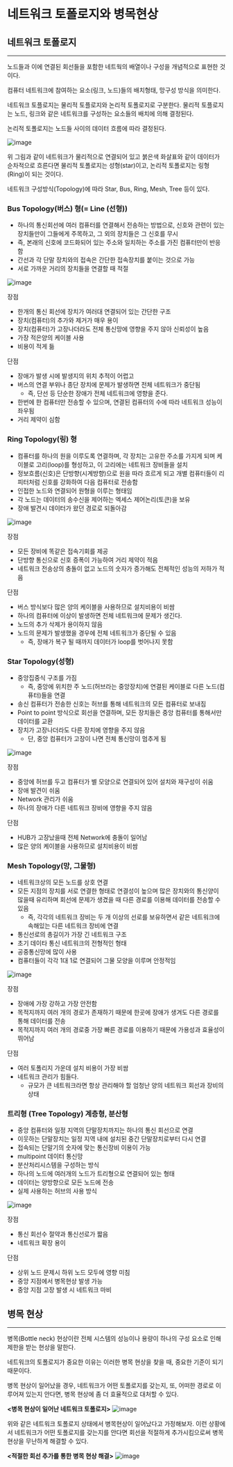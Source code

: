 # 네트워크 토폴로지와 병목현상

## 네트워크 토폴로지

<hr>

노드들과 이에 연결된 회선들을 포함한 네트웍의 배열이나 구성을 개념적으로 표현한 것이다.

컴퓨터 네트워크에 참여하는 요소(링크, 노드)들의 배치형태, 망구성 방식을 의미한다.

네트워크 토플로지는 물리적 토플로지와 논리적 토폴로지로 구분한다.
물리적 토플로지는 노드, 링크와 같은 네트워크를 구성하는 요소들의 배치에 의해 결정된다.

논리적 토폴로지는 노드들 사이의 데이터 흐름에 따라 결정된다. 

![image](https://github.com/been1118/Algorithm/assets/123082067/d20ef2db-58f1-4457-abb7-080afaee243a)

위 그림과 같이 네트워크가 물리적으로 연결되어 있고 붉은색 화살표와 같이 데이터가 순차적으로 흐른다면
물리적 토폴로지는 성형(star)이고, 논리적 토폴로지는 링형(Ring)이 되는 것이다.

네트워크 구성방식(Topology)에 따라 Star, Bus, Ring, Mesh, Tree 등이 있다.

### Bus Topology(버스) 형(= Line (선형))

- 하나의 통신회선에 여러 컴퓨터를 연결해서 전송하는 방법으로, 신호와 관련이 있는 장치들만이 그들에게 주목하고, 그 외의 장치들은 그 신호를 무시
- 즉, 본래의 신호에 코드화되어 있는 주소와 일치하는 주소를 가진 컴퓨터만이 반응함
- 간선과 각 단말 장치와의 접속은 간단한 접속장치를 붙이는 것으로 가능
- 서로 가까운 거리의 장치들을 연결할 때 적절

![image](https://github.com/been1118/Algorithm/assets/123082067/f74b9851-f087-4e1f-99de-2b00e710b806)

장점

- 한개의 통신 회선에 장치가 여러대 연결되어 있는 간단한 구조
- 장치(컴퓨터)의 추가와 제거가 매우 용이
- 장치(컴퓨터)가 고장나더라도 전체 통신망에 영향을 주지 않아 신뢰성이 높음
- 가장 적은양의 케이블 사용
- 비용이 적게 듦 


단점

- 장애가 발생 시에 발생지의 위치 추적이 어렵고
- 버스의 연결 부위나 종단 장치에 문제가 발생하면 전체 네트워크가 중단됨
  - 즉, 단선 등 단순한 장애가 전체 네트워크에 영향을 준다.
- 한번에 한 컴퓨터만 전송할 수 있으며, 연결된 컴퓨터의 수에 따라 네트워크 성능이 좌우됨
- 거리 제약이 심함

### Ring Topology(링) 형

- 컴퓨터를 하나의 원을 이루도록 연결하며, 각 장치는 고유한 주소를 가지게 되며 케이블로 고리(loop)를 형성하고, 이 고리에는 네트워크 장비들을 설치
- 정보흐름(신호)은 단방향(시계방향)으로 원을 따라 흐르게 되고 개별 컴퓨터들이 리피터처럼 신호를 강화하여 다음 컴퓨터로 전송함
- 인접한 노드와 연결되어 원형을 이루는 형태임
- 각 노드는 데이터의 송수신을 제어하는 엑세스 제어논리(토큰)을 보유
- 장애 발견시 데이터가 왔던 경로로 되돌아감

![image](https://github.com/been1118/Algorithm/assets/123082067/9b15e9d7-1dcd-44e1-9c90-6f433e058a89)

장점

- 모든 장비에 똑같은 접속기회를 제공
- 단방향 통신으로 신호 증폭이 가능하여 거리 제약이 적음
- 네트워크 전송상의 충돌이 없고 노드의 숫자가 증가해도 전체적인 성능의 저하가 적음

단점

- 버스 방식보다 많은 양의 케이블을 사용하므로 설치비용이 비쌈
- 하나의 컴퓨터에 이상이 발생하면 전체 네트워크에 문제가 생긴다.
- 노드의 추가 삭제가 용이하지 않음
- 노드의 문제가 발생했을 경우에 전체 네트워크가 중단될 수 있음
  - 즉, 장애가 복구 될 때까지 데이터가 loop를 벗어나지 못함

###  Star Topology(성형)

- 중앙집중식 구조를 가짐
  - 즉, 중앙에 위치한 주 노드(허브라는 중앙장치)에 연결된 케이블로 다른 노드(컴퓨터)들을 연결
- 송신 컴퓨터가 전송한 신호는 허브를 통해 네트워크의 모든 컴퓨터로 보내짐
- Point to point 방식으로 회선을 연결하며, 모든 장치들은 중앙 컴퓨터를 통해서만 데이터를 교환
- 장치가 고장나더라도 다른 장치에 영향을 주지 않음
  - 단, 중앙 컴퓨터가 고장이 나면 전체 통신망이 멈추게 됨

![image](https://github.com/been1118/Algorithm/assets/123082067/62929c5b-7d45-4b5b-be7b-e24b680c0280)

장점

- 중앙에 허브를 두고 컴퓨터가 별 모양으로 연결되어 있어 설치와 재구성이 쉬움
- 장애 발견이 쉬움
- Network 관리가 쉬움
- 하나의 장애가 다른 네트워크 장비에 영향을 주지 않음

단점

- HUB가 고장났을때 전체 Network에 충돌이 일어남
- 많은 양의 케이블을 사용하므로 설치비용이 비쌈

### Mesh Topology(망, 그물형)

- 네트워크상의 모든 노드를 상호 연결
- 모든 지점의 장치를 서로 연결한 형태로 연결성이 높으며 많은 장치와의 통신양이 많을때 유리하며 회선에 문제가 생겼을 때 다른 경로를 이용해 데이터를 전송할 수 있음
  - 즉, 각각의 네트워크 장비는 두 개 이상의 선로를 보유하면서 같은 네트워크에 속해있는 다른 네트워크 장비에 연결
- 통신선로의 총길이가 가장 긴 네트워크 구조
- 초기 데이타 통신 네트워크의 전형적인 형태
- 공중통신망에 많이 사용
- 컴퓨터들이 각각 1대 1로 연결되어 그물 모양을 이루며 안정적임

![image](https://github.com/been1118/Algorithm/assets/123082067/2db75fca-b0fe-4a19-a49e-5cca25e157e1)

장점

- 장애에 가장 강하고 가장 안전함
- 목적지까지 여러 개의 경로가 존재하기 때문에 한곳에 장애가 생겨도 다른 경로를 통해 데이터를 전송
- 목적지까지 여러 개의 경로중 가장 빠른 경로를 이용하기 때문에 가용성과 효율성이 뛰어남

단점

- 여러 토폴리지 가운데 설치 비용이 가장 비쌈
- 네트워크 관리가 힘들다.
  - 규모가 큰 네트워크라면 항상 관리해야 할 엄청난 양의 네트워크 회선과 장비의 상태 

### 트리형 (Tree Topology)  계층형, 분산형

- 중앙 컴퓨터와 일정 지역의 단말장치까지는 하나의 통신 회선으로 연결
- 이웃하는 단말장치는 일정 지역 내에 설치된 중간 단말장치로부터 다시 연결
- 접속되는 단말기의 숫자에 맞는 통신장비 이용이 가능
- multipoint 데이터 통신망
- 분산처리시스템을 구성하는 방식
- 하나의 노드에 여러개의 노드가 트리형으로 연결되어 있는 형태
- 데이터는 양방향으로 모든 노드에 전송
- 실제 사용하는 허브의 사용 방식

![image](https://github.com/been1118/Algorithm/assets/123082067/31dc3283-3bed-433e-a9a9-ea6bf1ddce80)

장점

- 통신 회선수 절약과 통신선로가 짧음
- 네트워크 확장 용이

단점

- 상위 노드 문제시 하위 노드 모두에 영향 미침
- 중앙 지점에서 병목현상 발생 가능
- 중앙 지점 고장 발생 시 네트워크 마비

## 병목 현상

<hr>

병목(Bottle neck) 현상이란 전체 시스템의 성능이나 용량이 하나의 구성 요소로 인해 제한을 받는 현상을 말한다.

네트워크의 토폴로지가 중요한 이유는 이러한 병목 현상을 찾을 때, 중요한 기준이 되기 때문이다.

병목 현상이 일어났을 경우, 네트워크가 어떤 토폴로지를 갖는지, 또, 어떠한 경로로 이루어져 있는지 안다면, 병목 현상에 좀 더 효율적으로 대처할 수 있다.

**<병목 현상이 일어난 네트워크 토폴로지>**
![image](https://github.com/been1118/Algorithm/assets/123082067/9512bdd1-ea49-407d-9a84-e84cd162c001)


위와 같은 네트워크 토폴로지 상태에서 병목현상이 일어났다고 가정해보자. 
이런 상황에서 네트워크가 어떤 토폴로지를 갖는지를 안다면 회선을 적절하게 추가시킴으로써 병목 현상을 무난하게 해결할 수 있다.

**<적절한 회선 추가를 통한 병목 현상 해결>**
![image](https://github.com/been1118/Algorithm/assets/123082067/2e967f05-edc6-4a21-aba8-33a91f7408a8)
